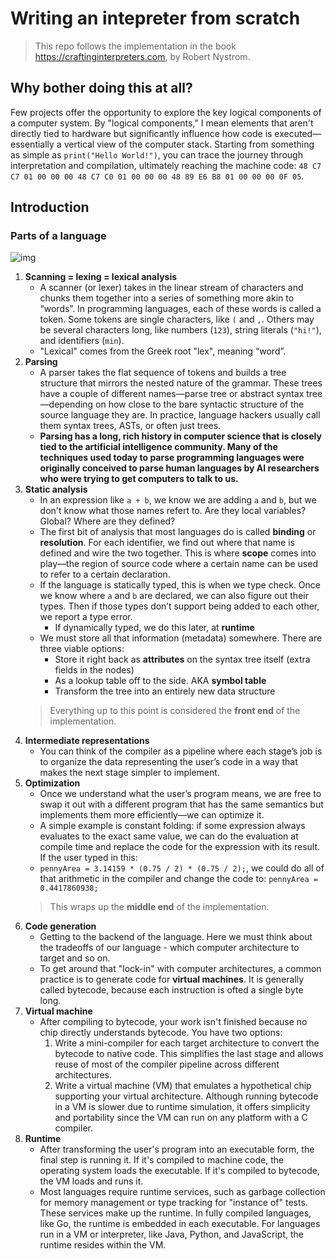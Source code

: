 # Writing an intepreter from scratch

> This repo follows the implementation in the book https://craftinginterpreters.com, by Robert Nystrom.

## Why bother doing this at all?
Few projects offer the opportunity to explore the key logical components of a computer system. By "logical components," I mean elements that aren't directly tied to hardware but significantly influence how code is executed—essentially a vertical view of the computer stack. Starting from something as simple as `print("Hello World!")`, you can trace the journey through interpretation and compilation, ultimately reaching the machine code: `48 C7 C7 01 00 00 00 48 C7 C0 01 00 00 00 48 89 E6 B8 01 00 00 00 0F 05`.

## Introduction
### Parts of a language

![img](https://craftinginterpreters.com/image/a-map-of-the-territory/mountain.png)

1. **Scanning = lexing = lexical analysis**
   -  A scanner (or lexer) takes in the linear stream of characters and chunks them together into a series of something more akin to “words”. In programming languages, each of these words is called a token. Some tokens are single characters, like `(` and `,`. Others may be several characters long, like numbers (`123`), string literals (`"hi!"`), and identifiers (`min`).
   - "Lexical" comes from the Greek root "lex", meaning “word”.
2. **Parsing**
   - A parser takes the flat sequence of tokens and builds a tree structure that mirrors the nested nature of the grammar. These trees have a couple of different names—parse tree or abstract syntax tree—depending on how close to the bare syntactic structure of the source language they are. In practice, language hackers usually call them syntax trees, ASTs, or often just trees.
   - **Parsing has a long, rich history in computer science that is closely tied to the artificial intelligence community. Many of the techniques used today to parse programming languages were originally conceived to parse human languages by AI researchers who were trying to get computers to talk to us.**
3. **Static analysis**
   - In an expression like `a + b`, we know we are adding `a` and `b`, but we don't know what those names refert to. Are they local variables? Global? Where are they defined?
   -  The first bit of analysis that most languages do is called **binding** or **resolution**. For each identifier, we find out where that name is defined and wire the two together. This is where **scope** comes into play—the region of source code where a certain name can be used to refer to a certain declaration.
   - If the language is statically typed, this is when we type check. Once we know where `a` and `b` are declared, we can also figure out their types. Then if those types don’t support being added to each other, we report a type error.
     - If dynamically typed, we do this later, at **runtime**
   - We must store all that information (metadata) somewhere. There are three viable options:
     - Store it right back as **attributes** on the syntax tree itself (extra fields in the nodes)
     - As a lookup table off to the side. AKA **symbol table**
     - Transform the tree into an entirely new data structure
   > Everything up to this point is considered the **front end** of the implementation.
4. **Intermediate representations**
   - You can think of the compiler as a pipeline where each stage’s job is to organize the data representing the user’s code in a way that makes the next stage simpler to implement.
5. **Optimization**
   - Once we understand what the user’s program means, we are free to swap it out with a different program that has the same semantics but implements them more efficiently—we can optimize it.
   - A simple example is constant folding: if some expression always evaluates to the exact same value, we can do the evaluation at compile time and replace the code for the expression with its result. If the user typed in this:
   - `pennyArea = 3.14159 * (0.75 / 2) * (0.75 / 2);`, we could do all of that arithmetic in the compiler and change the code to: `pennyArea = 0.4417860938;`
   > This wraps up the **middle end** of the implementation.
6. **Code generation**
   - Getting to the backend of the language. Here we must think about the tradeoffs of our language - which computer architecture to target and so on.
   - To get around that "lock-in" with computer architectures, a common practice is to generate code for **virtual machines**. It is generally called bytecode, because each instruction is ofted a single byte long.
7. **Virtual machine**
   - After compiling to bytecode, your work isn't finished because no chip directly understands bytecode. You have two options: 
     1. Write a mini-compiler for each target architecture to convert the bytecode to native code. This simplifies the last stage and allows reuse of most of the compiler pipeline across different architectures.
     2. Write a virtual machine (VM) that emulates a hypothetical chip supporting your virtual architecture. Although running bytecode in a VM is slower due to runtime simulation, it offers simplicity and portability since the VM can run on any platform with a C compiler.
8. **Runtime**
   - After transforming the user's program into an executable form, the final step is running it. If it's compiled to machine code, the operating system loads the executable. If it's compiled to bytecode, the VM loads and runs it.
   - Most languages require runtime services, such as garbage collection for memory management or type tracking for "instance of" tests. These services make up the runtime. In fully compiled languages, like Go, the runtime is embedded in each executable. For languages run in a VM or interpreter, like Java, Python, and JavaScript, the runtime resides within the VM.